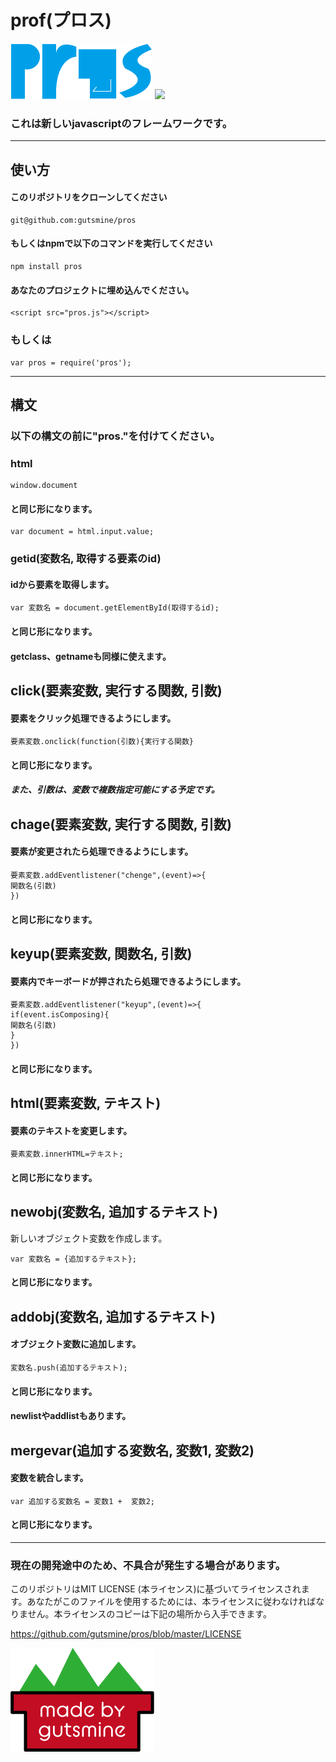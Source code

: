 # prof(プロス)

<img src="pros.png" style="zoom:50%;" />

<img src="https://badgen.net/bundlephobia/min/pros">

### これは新しいjavascriptのフレームワークです。

-----
## 使い方 

#### このリポジトリをクローンしてください

    git@github.com:gutsmine/pros

#### もしくはnpmで以下のコマンドを実行してください

```
npm install pros
```

#### あなたのプロジェクトに埋め込んでください。

    <script src="pros.js"></script>
### もしくは

    var pros = require('pros');

----

## 構文

### 以下の構文の前に"pros."を付けてください。

### html

    window.document

#### と同じ形になります。

    var document = html.input.value;

### getid(変数名, 取得する要素のid)

#### idから要素を取得します。

    var 変数名 = document.getElementById(取得するid);
#### と同じ形になります。

#### getclass、getnameも同様に使えます。

## click(要素変数, 実行する関数, 引数)

#### 要素をクリック処理できるようにします。

    要素変数.onclick(function(引数){実行する関数}
#### と同じ形になります。 

##### また、引数は、変数で複数指定可能にする予定です。

## chage(要素変数, 実行する関数, 引数)

#### 要素が変更されたら処理できるようにします。

    要素変数.addEventlistener("chenge",(event)=>{
    関数名(引数)
    })
#### と同じ形になります。

## keyup(要素変数, 関数名, 引数)

#### 要素内でキーボードが押されたら処理できるようにします。

    要素変数.addEventlistener("keyup",(event)=>{
    if(event.isComposing){
    関数名(引数)
    }
    })  
#### と同じ形になります。

## html(要素変数, テキスト)

#### 要素のテキストを変更します。

    要素変数.innerHTML=テキスト;
#### と同じ形になります。

## newobj(変数名, 追加するテキスト)

新しいオブジェクト変数を作成します。

```
var 変数名 = {追加するテキスト};
```

#### と同じ形になります。

## addobj(変数名, 追加するテキスト)

#### オブジェクト変数に追加します。

```
変数名.push(追加するテキスト);
```

#### と同じ形になります。

#### newlistやaddlistもあります。

## mergevar(追加する変数名, 変数1, 変数2)

#### 変数を統合します。

```
var 追加する変数名 = 変数1 +  変数2;
```

#### と同じ形になります。

-----
### 現在の開発途中のため、不具合が発生する場合があります。

 このリポジトリはMIT LICENSE (本ライセンス)に基づいてライセンスされます。あなたがこのファイルを使用するためには、本ライセンスに従わなければなりません。本ライセンスのコピーは下記の場所から入手できます。

https://github.com/gutsmine/pros/blob/master/LICENSE



<img src="gutsminemade-by.png" style="zoom:50%;" />
